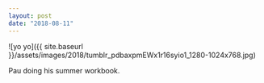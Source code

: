 ```yaml
---
layout: post
date: "2018-08-11"
---
```


![yo yo]({{ site.baseurl }}/assets/images/2018/tumblr_pdbaxpmEWx1r16syio1_1280-1024x768.jpg)

Pau doing his summer workbook.
